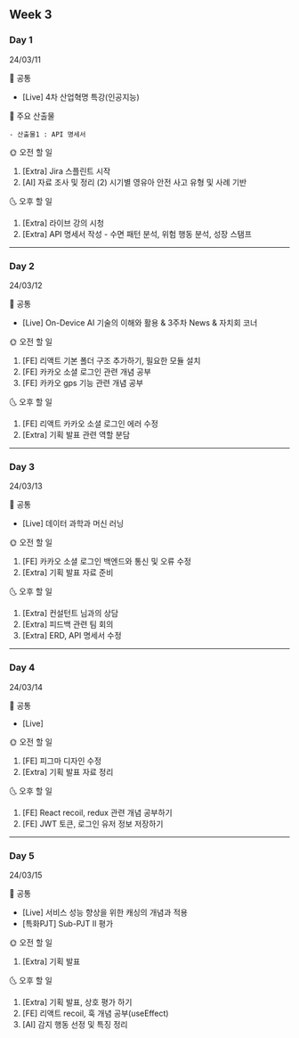 ## Week 3

### Day 1

24/03/11

<aside>
📢 공통
</aside>

- [Live] 4차 산업혁명 특강(인공지능)

<aside>
📢 주요 산출물
</aside>

    - 산출물1 : API 명세서

<aside>
🌞 오전 할 일
</aside>

1. [Extra] Jira 스플린트 시작
2. [AI] 자료 조사 및 정리 (2) 시기별 영유아 안전 사고 유형 및 사례 기반

<aside>
🌜 오후 할 일
</aside>

1. [Extra] 라이브 강의 시청
2. [Extra] API 명세서 작성 - 수면 패턴 분석, 위험 행동 분석, 성장 스탬프

---

### Day 2

24/03/12

<aside>
📢 공통
</aside>

- [Live] On-Device AI 기술의 이해와 활용 & 3주차 News & 자치회 코너

<aside>
🌞 오전 할 일
</aside>

1. [FE] 리액트 기본 폴더 구조 추가하기, 필요한 모듈 설치
2. [FE] 카카오 소셜 로그인 관련 개념 공부
3. [FE] 카카오 gps 기능 관련 개념 공부

<aside>
🌜 오후 할 일
</aside>

1. [FE] 리액트 카카오 소셜 로그인 에러 수정
2. [Extra] 기획 발표 관련 역할 분담
---

### Day 3

24/03/13

<aside>
📢 공통
</aside>

- [Live] 데이터 과학과 머신 러닝

<aside>
🌞 오전 할 일
</aside>

1. [FE] 카카오 소셜 로그인 백엔드와 통신 및 오류 수정
2. [Extra] 기획 발표 자료 준비 
<aside>
🌜 오후 할 일
</aside>

1. [Extra] 컨설턴트 님과의 상담
2. [Extra] 피드백 관련 팀 회의 
3. [Extra] ERD, API 명세서 수정

---

### Day 4

24/03/14

<aside>
📢 공통
</aside>

- [Live]

<aside>
🌞 오전 할 일
</aside>

1. [FE] 피그마 디자인 수정
2. [Extra] 기획 발표 자료 정리

<aside>
🌜 오후 할 일
</aside>

1. [FE] React recoil, redux 관련 개념 공부하기
2. [FE] JWT 토큰, 로그인 유저 정보 저장하기

---

### Day 5

24/03/15

<aside>
📢 공통
</aside>

- [Live] 서비스 성능 향상을 위한 캐싱의 개념과 적용
- [특화PJT] Sub-PJT Ⅱ 평가
<aside>
🌞 오전 할 일
</aside>

1. [Extra] 기획 발표

<aside>
🌜 오후 할 일
</aside>

1. [Extra] 기획 발표, 상호 평가 하기
2. [FE] 리액트 recoil, 훅 개념 공부(useEffect)
3. [AI] 감지 행동 선정 및 특징 정리
